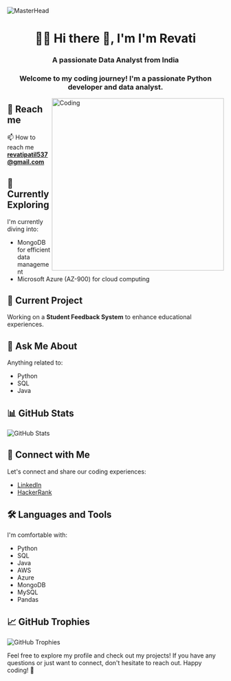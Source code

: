 ![MasterHead](https://assets.bitdegree.org/online-learning-platforms/storage/media/2018/08/what-is-coding.jpg)
<h1 align="center">👩‍💻 Hi there 👋, I'm  I'm Revati</h1>
<h3 align="center">A passionate Data Analyst from India</h3>
<h3 align="center">Welcome to my coding journey! I'm a passionate Python developer and data analyst.</h3>
<img align="right" alt="Coding" width="400" src="https://user-images.githubusercontent.com/74038190/236119160-976a0405-caa7-470c-9356-16d43402ea0a.gif">

## 📧 Reach me

📫 How to reach me **revatipatil537@gmail.com**

## 🌱 Currently Exploring

I'm currently diving into:
- MongoDB for efficient data management
- Microsoft Azure (AZ-900) for cloud computing

## 🔭 Current Project

Working on a **Student Feedback System** to enhance educational experiences.

## 💬 Ask Me About

Anything related to:
- Python
- SQL
- Java

## 📊 GitHub Stats

![GitHub Stats](https://github-readme-stats.vercel.app/api?username=revatipatil88&show_icons=true&count_private=true&hide=contribs,prs)

## 🚀 Connect with Me

Let's connect and share our coding experiences:
- [LinkedIn](https://linkedin.com/in/revati-patil-a25897223)
- [HackerRank](https://www.hackerrank.com/patilrevati195)

## 🛠️ Languages and Tools

I'm comfortable with:
- Python
- SQL
- Java
- AWS
- Azure
- MongoDB
- MySQL
- Pandas

## 📈 GitHub Trophies

![GitHub Trophies](https://github-profile-trophy.vercel.app/?username=revatipatil88)

Feel free to explore my profile and check out my projects! If you have any questions or just want to connect, don't hesitate to reach out. Happy coding! 🚀
